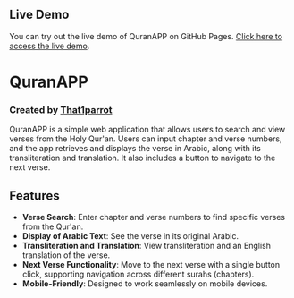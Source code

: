 ## Live Demo

You can try out the live demo of QuranAPP on GitHub Pages. [Click here to access the live demo](https://that1parrot.github.io/QuranAPP/).

# QuranAPP

### Created by [That1parrot](https://github.com/That1parrot)

QuranAPP is a simple web application that allows users to search and view verses from the Holy Qur'an. Users can input chapter and verse numbers, and the app retrieves and displays the verse in Arabic, along with its transliteration and translation. It also includes a button to navigate to the next verse.

## Features

- **Verse Search**: Enter chapter and verse numbers to find specific verses from the Qur'an.
- **Display of Arabic Text**: See the verse in its original Arabic.
- **Transliteration and Translation**: View transliteration and an English translation of the verse.
- **Next Verse Functionality**: Move to the next verse with a single button click, supporting navigation across different surahs (chapters).
- **Mobile-Friendly**: Designed to work seamlessly on mobile devices.

